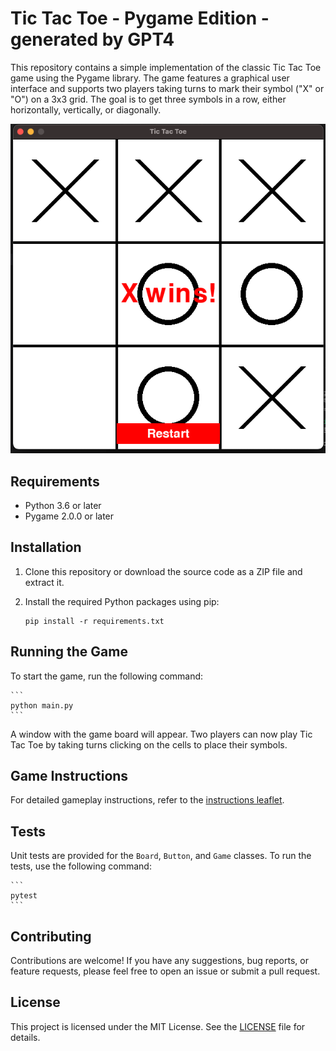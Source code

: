# Tic Tac Toe - Pygame Edition - generated by GPT4 

This repository contains a simple implementation of the classic Tic Tac Toe game using the Pygame library. The game features a graphical user interface and supports two players taking turns to mark their symbol ("X" or "O") on a 3x3 grid. The goal is to get three symbols in a row, either horizontally, vertically, or diagonally.

![Tic Tac Toe Screenshot](screenshot.png)

## Requirements

- Python 3.6 or later
- Pygame 2.0.0 or later

## Installation

1. Clone this repository or download the source code as a ZIP file and extract it.
2. Install the required Python packages using pip:

    ```
    pip install -r requirements.txt
    ```

## Running the Game

To start the game, run the following command:

    ```
    python main.py
    ```

A window with the game board will appear. Two players can now play Tic Tac Toe by taking turns clicking on the cells to place their symbols.

## Game Instructions

For detailed gameplay instructions, refer to the [instructions leaflet](INSTRUCTIONS.md).

## Tests

Unit tests are provided for the `Board`, `Button`, and `Game` classes. To run the tests, use the following command:

    ```
    pytest
    ```

## Contributing

Contributions are welcome! If you have any suggestions, bug reports, or feature requests, please feel free to open an issue or submit a pull request.

## License

This project is licensed under the MIT License. See the [LICENSE](LICENSE) file for details.
